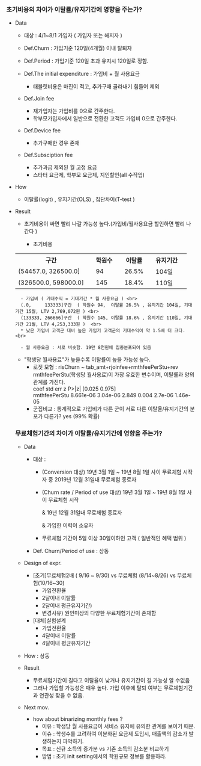 ### 초기비용의 차이가 이탈률/유지기간에 영향을 주는가?

- Data
    
    - 대상 : 4/1~8/1 가입자 ( 가입자 또는 해지자 )
    
    - Def.Churn : 가입기준 120일(4개월) 이내 탈퇴자 
    
    - Def.Period : 가입기준 120일 초과 유지시 120일로 정함.
    
    - Def.The initial expenditure  : 가입비 + 월 사용요금     
        - 태블릿비용은 마진이 적고, 추가구매 골라내기 힘들어 제외
    
    - Def.Join fee      
        - 재가입자는 가입비를 0으로 간주한다.
        - 학부모가입자에서 일반으로 전환한 고객도 가입비 0으로 간주한다.  
    - Def.Device fee   
        - 추가구매한 경우 존재    
    - Def.Subsciption fee
        - 추가과금 제외된 월 고정 요금
        - 스타터 요금제, 학부모 요금제, 지인할인(all 수작업)    
        
    
- How

    - 이탈률(logit) , 유지기간(OLS) , 집단차이(T-test )

- Result
    
    - 초기비용이 싸면 빨리 나갈 가능성 높다.(가입비/월사용요금 할인하면 빨리 나간다 )
    
        - 초기비용  <br>
    <table>
    <th>구간<th/><th>학원수<th/><th>이탈률<th/><th>유지기간<th/>
    <tr><td>(54457.0,  326500.0]<td/><td>94<td/><td>26.5%<td/><td>104일<td/><tr/>
    <tr><td>(326500.0, 598000.0]<td/><td>145<td/><td>18.4%<td/><td>110일<td/><tr/>
    <table/>


        - 가입비 ( 기대수익 = 기대기간 * 월 사용요금 ) <br>
        (.0,     133333]구간  ( 학원수 94,  이탈률 26.5% , 유지기간 104일, 기대기간 15월, LTV 2,769,072원 ) <br>
        (133333, 266666]구간  ( 학원수 145, 이탈률 18.6% , 유지기간 110일, 기대기간 21월, LTV 4,253,333원 )  <br>
        * 낮은 가입비 고객군 대비 높은 가입기 고객군의 기대수익이 약 1.5배 더 크다. <br>
        
        - 월 사용요금 : 서로 비슷함. 19만 8천원에 집중분포되어 있음
        
    
    - "학생당 월사용료"가 높을수록 이탈률이 높을 가능성 높다.
        - 로짓 모형 : risChurn ~ tab_amt+rjoinfee+rmthfeePerStu+rev <br/>
        rmthfeePerStu(학생당 월사용료)이 가장 유효한 변수이며, 이턀률과 양의 관계를 가진다. <br>
                        coef	    std err	      z	    P>|z|	[0.025	0.975]  <br>
        rmthfeePerStu	8.661e-06	3.04e-06	2.849	0.004	2.7e-06	1.46e-05 <br>
        - 군집비교 : 통계적으로 가입비가 다른 군이 서로 다른 이탈율/유지기간의 분포가 다른가? yes (99% 확률)



### 무료체험기간의 차이가 이탈률/유지기간에 영향을 주는가?

- Data

  - 대상 : 

    - (Conversion 대상)
      19년 3월 1일 ~ 19년 8월 1일 사이 무료체험 시작자 중 2019년 12월 31일내 무료체험 종료자

    - (Churn rate / Period of use 대상)
      19년 3월 1일 ~ 19년 8월 1일 사이 무료체험 시작 

      & 19년 12월 31일내 무료체험 종료자

      & 가입한 이력이 소유자

    - 무료체험 기간이 5일 이상 30일이하인 고객 ( 일반적인 혜택 범위 )

  - Def. Churn/Period of use : 상동

    

- Design of expr.

  - [초기]무료체험2배 ( 9/16 ~ 9/30) vs 무료체험 (8/14~8/26) vs 무료체험(10/16~30) 
    - 가입전환율
    - 2달이내 이탈률 
    - 2달이내 평균유지기간)
    - 변경사유) 원인미상의 다양한 무료체험기간이 존재함
  - [대체]실험설계
    - 가입전환율
    - 4달이내 이탈률
    - 4달이내 평균유지기간

- How : 상동
- Result 
  - 무료체험기간이 길다고 이탈율이 낮거나 유지기간이 길 가능성 알 수없음
  - 그러나 가입할 가능성은 매우 높다. 가입 이후에 탈퇴 여부는 무료체험기간과 연관성 찾을 수 없음.

- Next mov.
    - how about binarizing monthly fees ?
        - 이유 : 학생당 월 사용요금이 서비스 유지에 유의한 관계를 보이기 때문.
        - 이슈 : 학생수를 고려하여 이분화된 요금제 도입시, 매출액의 감소가 발생하는지 파악하기.
        - 목표 : 신규 소득의 증가분 vs 기존 소득의 감소분 비교하기
        - 방법 : 초기 init setting에서의 학원규모 정보를 활용하라.
    
    
